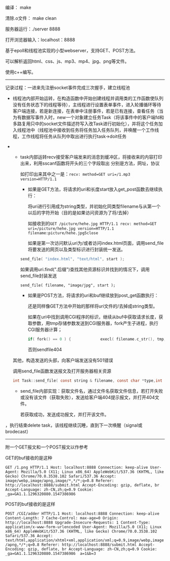 编译： make

清除.o文件： make clean

服务器运行：./server 8888

打开浏览器输入：localhost：8888



基于epoll和线程池实现的小型webserver，支持GET、POST方法。

可以解析返回html、css、js、mp3、mp4、jpg、png等文件。

使用c++编写。

---

记录过程：一进来先注册socket事件完成三次握手，建立线程池

* 线程池内部开始运转，在构造函数中开始创建线程并调用类的工作函数使队列没有任务状态下的线程等待），主线程进行设置表单事件，进入轮播循环等待客户端连接，若是新连接，在表单中注册事件，若是已有连接，查看任务（当为有数据写事件入时，new一个对象建立任务Task（将该事件中的客户端fd和多路复用只中的socket文件描述符写入改Task进行初始化），并将这个任务加入线程池中（线程池中接收到任务将任务加入任务队列，并唤醒一个工作线程，工作线程将任务从队列中取出进行执行task->doit任务

* * task内部运转recv接受客户端发来的消息到缓冲区，将接收来的内容打印出来，利用sscanf函数将开头的三个字段取出 分别是方法，网址，协议

    如打印出来其中之一是：`recv: method=GET uri=/1.mp3 version=HTTP/1.1` 

    * 如果是GET方法，将请求的uri和长度start放入get_post函数去继续执行：

      将uri进行引用成为string类型，并初始化同类型filename与从第一个以后的字符开始（目的是如果访问资源为了将/去掉）

      如接收到的`GET /picture/hehe.jpg HTTP/1.1 recv: method=GET uri=/picture/hehe.jpg version=HTTP/1.1 filename:picture/hehe.jpg5close `

      如果是第一次访问默认uri为/或者访问index.html页面，调用send_file将要发送的网页以及类型标识进行封装统一发送。		

    ```c
    send_file( "index.html", "text/html", start ); 
    ```

    ​	如果调用uri.find(".后缀")查找其他资源标识并找到的情况下，调用send_file封装发送

    ```
    send_file( filename, "image/jpg", start ); 
    ```

    

    * 如果是POST方法，将请求的uri和buf继续放到post_get函数执行：

      还是同样像GET方法中开始的那样将uri文件的/去掉成string类型。

      如果在uri中找到调用CGI程序的标识，继续从buf中获取请求长度，获取参数，用tmp存储参数发送到CGI服务器，fork产生子进程，执行CGI服务器计算；

      ```c++
      if( fork() == 0 ) {             execl( filename.c_str(), tmp, NULL ); }
      ```

      否则sendfile404

  其他，构造发送的头部，向客户端发送没有501错误

  调用send_file函数发送报文及打开服务器相关资源

  ```c
  int Task::send_file( const string & filename, const char *type,int start, const int num, const char *info )
  ```

  * send_file内部实现：获取文件名，通过文件名获取文件信息，若打开失败或没有该文件（获取失败），发送给客户端404提示报文，并打开404文件。

    若获取成功，发送成功报文，并打开该文件。

，执行结束delete task，该线程继续沉睡，直到下一次唤醒（signal或brodecast）

---

附一个GET报文和一个POST报文以作参考

GET的buf接收的是这种

`GET /1.png HTTP/1.1 Host: localhost:8888 Connection: keep-alive User-Agent: Mozilla/5.0 (X11; Linux x86_64) AppleWebKit/537.36 (KHTML, like Gecko) Chrome/70.0.3538.102 Safari/537.36 Accept: image/webp,image/apng,image/*,*/*;q=0.8 Referer: http://localhost:8888/submit.html Accept-Encoding: gzip, deflate, br Accept-Language: zh-CN,zh;q=0.9 Cookie: _ga=GA1.1.1296320880.1547386986  `

POST的buf接收的是这样 

`POST /CGI/adder HTTP/1.1 Host: localhost:8888 Connection: keep-alive Content-Length: 7 Cache-Control: max-age=0 Origin: http://localhost:8888 Upgrade-Insecure-Requests: 1 Content-Type: application/x-www-form-urlencoded User-Agent: Mozilla/5.0 (X11; Linux x86_64) AppleWebKit/537.36 (KHTML, like Gecko) Chrome/70.0.3538.102 Safari/537.36 Accept: text/html,application/xhtml+xml,application/xml;q=0.9,image/webp,image/apng,*/*;q=0.8 Referer: http://localhost:8888/submit.html Accept-Encoding: gzip, deflate, br Accept-Language: zh-CN,zh;q=0.9 Cookie: _ga=GA1.1.1296320880.1547386986  a=1&b=3  `